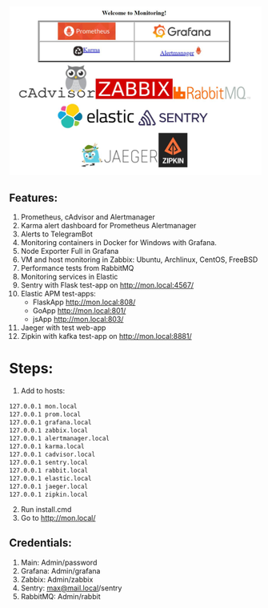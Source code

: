![Screenshot](index.jpg)

## Features:
1) Prometheus, cAdvisor and Alertmanager
2) Karma alert dashboard for Prometheus Alertmanager
3) Alerts to TelegramBot
4) Monitoring containers in Docker for Windows with Grafana. 
5) Node Exporter Full in Grafana
6) VM and host monitoring in Zabbix: Ubuntu, Archlinux, CentOS, FreeBSD
7) Performance tests from RabbitMQ 
8) Monitoring services in Elastic
9) Sentry with Flask test-app on http://mon.local:4567/
10) Elastic APM test-apps: 
    - FlaskApp http://mon.local:808/ 
    - GoApp http://mon.local:801/ 
    - jsApp http://mon.local:803/ 
11) Jaeger with test web-app
12) Zipkin with kafka test-app on http://mon.local:8881/

# Steps:

1) Add to hosts:
```
127.0.0.1 mon.local
127.0.0.1 prom.local
127.0.0.1 grafana.local
127.0.0.1 zabbix.local
127.0.0.1 alertmanager.local
127.0.0.1 karma.local
127.0.0.1 cadvisor.local
127.0.0.1 sentry.local
127.0.0.1 rabbit.local
127.0.0.1 elastic.local
127.0.0.1 jaeger.local
127.0.0.1 zipkin.local
```
2) Run install.cmd
3) Go to http://mon.local/ 

## Credentials:
1) Main: Admin/password
2) Grafana: Admin/grafana
3) Zabbix: Admin/zabbix
4) Sentry: max@mail.local/sentry
5) RabbitMQ: Admin/rabbit
